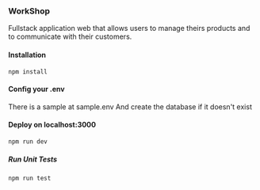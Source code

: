 ### WorkShop
Fullstack application web that allows users to manage theirs products and to communicate with their customers.

#### Installation

    npm install

#### Config your .env

There is a sample at sample.env
And create the database if it doesn't exist

#### Deploy on localhost:3000

    npm run dev

##### Run Unit Tests

    npm run test
